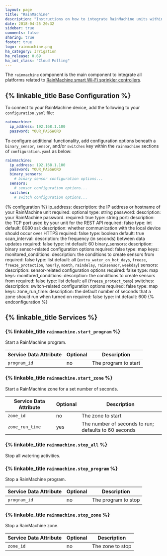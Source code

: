 ```yaml
---
layout: page
title: "RainMachine"
description: "Instructions on how to integrate RainMachine units within Home Assistant."
date: 2018-04-25 20:32
sidebar: true
comments: false
sharing: true
footer: true
logo: rainmachine.png
ha_category: Irrigation
ha_release: 0.69
ha_iot_class: "Cloud Polling"
---
```


The `rainmachine` component is the main component to integrate all platforms
related to [RainMachine smart Wi-Fi sprinkler controllers](http://www.rainmachine.com/).

## {% linkable_title Base Configuration %}

To connect to your RainMachine device, add the following to your
`configuration.yaml` file:

```yaml
rainmachine:
  ip_address: 192.168.1.100
  password: YOUR_PASSWORD
```

To configure additional functionality, add configuration options beneath
a `binary_sensor`, `sensor`, and/or `switches` key within the `rainmachine`
sections of `configuration.yaml` as below:

```yaml
rainmachine:
  ip_address: 192.168.1.100
  password: YOUR_PASSWORD
  binary_sensors:
    # binary sensor configuration options...
  sensors:
    # sensor configuration options...
  switches:
    # switch configuration options...
```

{% configuration %}
ip_address:
  description: the IP address or hostname of your RainMachine unit
  required: optional
  type: string
password:
  description: your RainMachine password.
  required: true
  type: string
port:
  description: the TCP port used by your unit for the REST API
  required: false
  type: int
  default: 8080
ssl:
  description: whether communication with the local device should occur over HTTPS
  required: false
  type: boolean
  default: true
scan_interval:
  description: the frequency (in seconds) between data updates
  required: false
  type: int
  default: 60
binary_sensors:
  description: binary sensor-related configuration options
  required: false
  type: map
  keys:
    monitored_conditions:
      description: the conditions to create sensors from
      required: false
      type: list
      default: all (`extra_water_on_hot_days`, `freeze`, `freeze_protection`, `hourly`, `month`, `raindelay`, `rainsensor`, `weekday`)
sensors:
  description: sensor-related configuration options
  required: false
  type: map
  keys:
    monitored_conditions:
      description: the conditions to create sensors from
      required: false
      type: list
      default: all (`freeze_protect_temp`)
switches:
  description: switch-related configuration options
  required: false
  type: map
  keys:
    zone_run_time:
      description: the default number of seconds that a zone should run when turned on
      required: false
      type: int
      default: 600
{% endconfiguration %}

## {% linkable_title Services %}

### {% linkable_title `rainmachine.start_program` %}

Start a RainMachine program.

| Service Data Attribute    | Optional | Description          |
|---------------------------|----------|----------------------|
| `program_id`              |      no  | The program to start |

### {% linkable_title `rainmachine.start_zone` %}

Start a RainMachine zone for a set number of seconds.

| Service Data Attribute    | Optional | Description                                          |
|---------------------------|----------|------------------------------------------------------|
| `zone_id`                 |      no  | The zone to start                                    |
| `zone_run_time`           |      yes | The number of seconds to run; defaults to 60 seconds |

### {% linkable_title `rainmachine.stop_all` %}

Stop all watering activities.

### {% linkable_title `rainmachine.stop_program` %}

Stop a RainMachine program.

| Service Data Attribute    | Optional | Description          |
|---------------------------|----------|----------------------|
| `program_id`              |      no  | The program to stop  |

### {% linkable_title `rainmachine.stop_zone` %}

Stop a RainMachine zone.

| Service Data Attribute    | Optional | Description          |
|---------------------------|----------|----------------------|
| `zone_id`                 |      no  | The zone to stop     |

